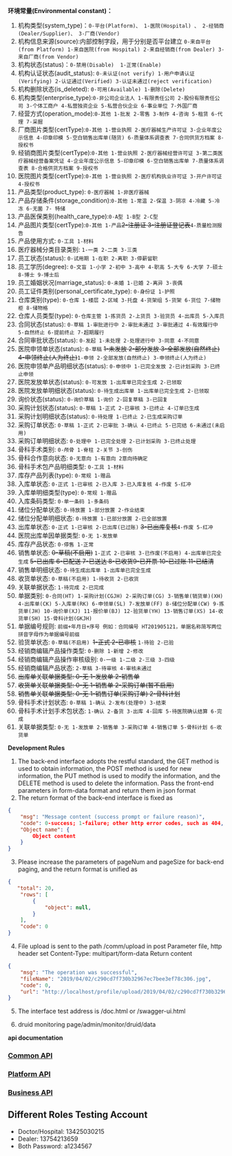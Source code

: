 **环境常量(Environmental constant)：**
1. 机构类型(system_type)：`0-平台(Platform)、 1-医院(Hospital) 、 2-经销商(Dealer/Supplier)、 3-厂商(Vendor)`
2. 机构信息来源(source):内部控制字段，用于分别是否平台建立 `0-来自平台(from Platform) 1-来自医院(from Hospital) 2-来自经销商(from Dealer) 3-来自厂商(from Vendor)`
3. 机构状态(status)：`0-禁用(Disable)  1-正常(Enable)`
4. 机构认证状态(audit_status): `0-未认证(not verify) 1-用户申请认证(Verifying) 2-认证通过(Verified) 3-认证未通过(reject verification)`
5. 机构删除状态(is_deleted): `0-可用(Available) 1-删除(Delete)`
6. 机构类型(enterprise_type):`0-非公司企业法人 1-有限责任公司 2-股份有限责任公司 3-个体工商户 4-私营独资企业 5-私营合伙企业 6-事业单位 7-外国厂商`
7. 经营方式(operation_mode):`0-其他 1-批发 2-零售 3-制作 4-咨询 5-租赁 6-代理 7-采掘`
8. 厂商图片类型(certType):`0-其他 1-营业执照 2-医疗器械生产许可证 3-企业年度公示信息 4-印章印模 5-空白销售出库单(随货) 6-质量体系调查表 7-合同供货方档案 8-授权书`
9. 经销商图片类型(certType):`0-其他 1-营业执照 2-医疗器械经营许可证 3-第二类医疗器械经营备案凭证 4-企业年度公示信息 5-印章印模 6-空白销售出库单 7-质量体系调查表 8-合格供货方档案 9-授权书`
10. 医院图片类型(certType):`0-其他 1-营业执照 2-医疗机构执业许可证 3-开户许可证 4-授权书`
11. 产品类型(product_type): `0-医疗器械 1-非医疗器械`
11. 产品存储条件(storage_condition):`0-其他 1-常温 2-保温 3-阴凉 4-冷藏 5-冷冻 6-无菌 7- 特储`
12. 产品医保类别(health_care_type):`0-A型 1-B型 2-C型`
13. 产品图片类型(certType):`0-其他 1-产品`~~2-注册证 3-注册证登记表~~`4-质量检测报告`
14. 产品使用方式: `0-工具 1-材料`
15. 医疗器械分类目录类别: `1-一类 2-二类 3-三类`
14. 员工状态(status): `0-试用期 1-在职 2-离职 3-停薪留职`
15. 员工学历(degree): `0-文盲 1-小学 2-初中 3-高中 4-职高 5-大专 6-大学 7-硕士 8-博士 9-博士后`
16. 员工婚姻状况(marriage_status): `0-未婚 1-已婚 2-离异 3-丧偶`
17. 员工证件类别(personal_certificate_type): `0-身份证 1-护照`
18. 仓库类别(type): `0-仓库 1-楼层 2-区域 3-托盘 4-货架组 5-货架 6-货位 7-储物柜 8-储物格`
19. 仓库人员类型(type): `0-仓库主管 1-拣货员 2-上货员 3-验货员 4-出库员 5-入库员`
19. 合同状态(status): `0-草稿 1-审批进行中 2-审批未通过 3-审批通过 4-有效履行中 5-自然终止 6-提前终止 7-超期履行`
20. 合同审批状态(status): `0-发起 1-未处理 2-处理进行中 3-同意 4-不同意`
21. 医院申领单状态(status): `0-草稿` ~~1-未发放 2-部分发放 3-全部发放(自然终止) 4-申领终止(人为终止)~~`1-申领 2-全部发放(自然终止) 3-申领终止(人为终止)`
22. 医院申领单产品明细状态(status): `0-申领中 1-已完全发放 2-已计划采购 3-已终止申领`
23. 医院发放单状态(status): `0-可发放 1-出库单已完全生成 2-已领取`
24. 医院发放单明细状态(status): `0-待生成出库单 1-出库单已完全生成 2-已领取`
22. 询价状态(status): `0-询价草稿 1-询价 2-回复草稿 3-已回复`
23. 采购计划状态(status): `0-草稿 1-正式 2-已审核 3-已终止 4-订单已生成`
24. 采购计划明细状态(status): `0-待处理 1-已终止 2-已生成采购订单`
25. 采购订单状态: `0-草稿 1-正式 2-已审批 3-确认 4-已终止 5-已完结 6-未通过(未启用)`
26. 采购订单明细状态: `0-处理中 1-已完全处理 2-已计划采购 3-已终止处理`
27. 骨科手术类别: `0-颅骨 1-脊柱 2-关节 3-创伤`
28. 骨科合作意向状态: `0-无意向 1-有意向 2意向待确定`
29. 骨科手术包产品明细类型: `0-工具 1-材料`
30. 库存产品列表(type): `0-常规 1-赠品`
31. 入库单状态: `0-正式 1-已审核 2-已入库 3-已入库复核 4-作废 5-红冲`
32. 入库单明细类型(type): `0-常规 1-赠品`
33. 入库条码类型: `0-单一条码 1-多条码`
34. 储位分配单状态: `0-待放置 1-部分放置 2-作业结束`
35. 储位分配单明细状态: `0-待放置 1-已部分放置 2-已全部放置`
33. 出库单状态: `0-正式 1-已审核 2-已出库(已过账)` ~~3-已出库复核~~`4-作废 5-红冲`
34. 医院出库单因单据类型: `0-无 1-发放单`
34. 库存产品状态: `0-停售 1-正常`
35. 销售单状态: ~~0-草稿(不启用)~~ `1-正式 2-已审核 3-已作废(不启用) 4-出库单已完全生成` ~~5-已出库 6-已配送 7-已送达 8-已收货9-已开票 10-已过账 11-已结清~~
36. 销售单明细状态: `0-待生成出库单 1-出库单已完全生成`
37. 收货单状态: `0-草稿(不启用) 1-待收货 2-已收货`
38. 关联单据状态: `1-待完成 2-已完成`
36. 单据类别: `0-合同(HT) 1-采购计划(CGJH) 2-采购订单(CG) 3-销售单(销货单)(XH) 4-出库单(CK) 5-入库单(RK) 6-申领单(SL) 7-发放单(FF) 8-储位分配单(CW) 9-拣货单(JH) 10-询价单(XJ) 11-报价单(BJ) 12-验货单(YH) 13-销售订单(XS) 14-收货单(SH) 15-骨科计划(GKJH)`
37. 单据编号规则: `前缀+年月日+序号 例如：合同编号 HT201905121，单据名称简写两位拼音字母作为单据编号前缀`
38. 验货单状态: `0-草稿(不启用) `~~1-正式 2-已审核~~ `1-待验 2-已验`  
38. 经销商编辑产品操作类型: `0-删除 1-新增 2-修改`
39. 经销商编辑产品操作审核级别: `0-一级 1-二级 2-三级 3-四级`
40. 经销商编辑产品状态: `2-草稿 3-待审核 4-审核未通过`
41. ~~出库单关联单据类型: 0-无 1-发放单 2-销售单~~
42. ~~收货单关联单据类型: 0-无 1-销售单 2-采购订单(暂不启用)~~
43. ~~销售单关联单据类型: 0-无 1-销售订单(采购订单) 2-骨科计划~~
42. 骨科手术计划状态: `0-草稿 1-确认 2-发布(处理中) 3-结束`
43. 骨科手术计划手术包状态: `1-确认 2-备货 3-出库 4-回库 5-待医院确认结算 6-完成`
44. 关联单据类型: `0-无 1-发放单 2-销售单 3-采购订单 4-销售订单 5-骨科计划 6-收货单`

**Development Rules**

1. The back-end interface adopts the restful standard, the GET method is used to obtain information, the POST method is used for new information, the PUT method is used to modify the information, and the DELETE method is used to delete the information. Pass the front-end parameters in form-data format and return them in json format
2. The return format of the back-end interface is fixed as

```json
{
    "msg": "Message content (success prompt or failure reason)",
    "code": 0-success; 1-failure; other http error codes, such as 404, 500,
    "Object name": {
        Object content
    }
}
```

3. Please increase the parameters of pageNum and pageSize for back-end paging, and the return format is unified as
```json
{
   "total": 20,
    "rows": [
        {
            "object": null,
        }
    ],
    "code": 0
}
```


4. File upload is sent to the path /comm/upload in post
Parameter file, http header set Content-Type: multipart/form-data
Return content
```json
{
    "msg": "The operation was successful",
    "fileName": "2019/04/02/c290cd7f730b32967ec7bee3ef78c306.jpg",
    "code": 0,
    "url": "http://localhost/profile/upload/2019/04/02/c290cd7f730b32967ec7bee3ef78c306.jpg"
}
```

5. The interface test address is /doc.html or /swagger-ui.html

6. druid monitoring page/admin/monitor/druid/data

**api documentation**
### [Common API](/yrt_new/COMMON.md)
### [Platform API](/yrt_new/PLATFORM.md)
### [Business API](/yrt_new/BUSINESS.md)

## Different Roles Testing Account

* Doctor/Hospital: 13425030215
* Dealer: 13754213659
* Both Password: a1234567